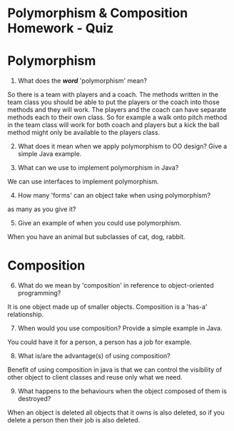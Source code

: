 # Polymorphism & Composition Homework - Quiz

# Polymorphism

1. What does the ___word___ 'polymorphism' mean?

So there is a team with players and a coach. The methods written in the team class you should be able to put the players or the coach into those methods and they will work. The players and the coach can have separate methods each to their own class. So for example a walk onto pitch method in the team class will work for both coach and players but a kick the ball method might only be available to the players class.

2. What does it mean when we apply polymorphism to OO design? Give a simple Java example.

3. What can we use to implement polymorphism in Java?

We can use interfaces to implement polymorphism.

4. How many 'forms' can an object take when using polymorphism?

as many as you give it?


5. Give an example of when you could use polymorphism.

When you have an animal but subclasses of cat, dog, rabbit.

# Composition

6. What do we mean by 'composition' in reference to object-oriented programming?

It is one object made up of smaller objects. Composition is a 'has-a' relationship.

7. When would you use composition? Provide a simple example in Java.

You could have it for a person, a person has a job for example.

8. What is/are the advantage(s) of using composition?

Benefit of using composition in java is that we can control the visibility of other object to client classes and reuse only what we need.

9. What happens to the behaviours when the object composed of them is destroyed?

When an object is deleted all objects that it owns is also deleted, so if you delete a person then their job is also deleted. 
